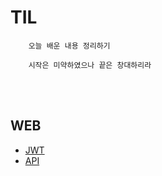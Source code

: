 # TIL   
        오늘 배운 내용 정리하기

        시작은 미약하였으나 끝은 창대하리라

<br>
<br>

## WEB
+ [JWT](./WEB/JWT.md)
+ [API](./WEB/API.md)





